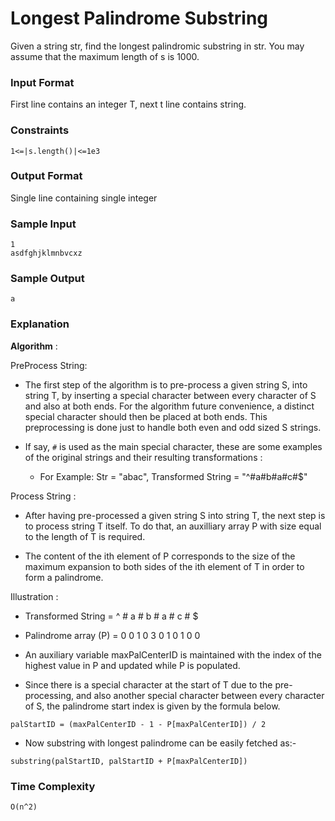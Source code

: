 # Longest Palindrome Substring

Given a string str, find the longest palindromic substring in str. You may assume that the maximum length of s is 1000.

### Input Format

First line contains an integer T, next t line contains string.

### Constraints

```
1<=|s.length()|<=1e3
```

### Output Format

Single line containing single integer

### Sample Input

```
1
asdfghjklmnbvcxz
```

### Sample Output

```
a
```

### Explanation

**Algorithm** :

PreProcess String:

- The first step of the algorithm is to pre-process a given string S, into string T, by inserting a special character between every character of S and also at both ends. For the algorithm future convenience, a distinct special character should then be placed at both ends. This preprocessing is done just to handle both even and odd sized S strings.

- If say, `#` is used as the main special character, these are some examples of the original strings and their resulting transformations :
  - For Example: Str = "abac", Transformed String = "^#a#b#a#c#$"

Process String :

- After having pre-processed a given string S into string T, the next step is to process string T itself. To do that, an auxilliary array P with size equal to the length of T is required.

- The content of the ith element of P corresponds to the size of the maximum expansion to both sides of the ith element of T in order to form a palindrome.

Illustration :

- Transformed String = ^ # a # b # a # c # $
- Palindrome array (P) = 0 0 1 0 3 0 1 0 1 0 0

- An auxiliary variable maxPalCenterID is maintained with the index of the highest value in P and updated while P is populated.

- Since there is a special character at the start of T due to the pre-processing, and also another special character between every character of S, the palindrome start index is given by the formula below.

```
palStartID = (maxPalCenterID - 1 - P[maxPalCenterID]) / 2
```

- Now substring with longest palindrome can be easily fetched as:-

```
substring(palStartID, palStartID + P[maxPalCenterID])
```

### Time Complexity

```
O(n^2)
```
